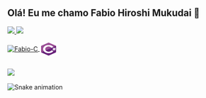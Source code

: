 ## Olá! Eu me chamo Fabio Hiroshi Mukudai  👋
<div align=>
  <a href="https://github.com/mukudaifabiohiroshi">
  <img height="180em" src="https://github-readme-stats.vercel.app/api?username=mukudaifabiohiroshi&show_icons=true&theme=dark&include_all_commits=true&count_private=true"/>
  <img height="180em" src="https://github-readme-stats.vercel.app/api/top-langs/?username=mukudaifabiohiroshi&layout=compact&langs_count=7&theme=dark"/>
</div>
<div style="display: inline_block"><br>
  <img align="center" alt="Fabio-C" height="30" width="40" src="https://cdn.jsdelivr.net/gh/devicons/devicon/icons/c/c-original.svg" />
  <img align="center" alt="Fabio-Csharp" height="30" width="40" src="https://raw.githubusercontent.com/devicons/devicon/master/icons/csharp/csharp-original.svg">
 </div>
 
##
<div> 
   <a href="https://www.linkedin.com/in/fabio-hiroshi-mukudai-2bb534ba/" target="_blank"><img src="https://img.shields.io/badge/-LinkedIn-%230077B5?style=for-the-badge&logo=linkedin&logoColor=white" target="_blank"></a> 
 
![Snake animation](https://github.com/mukudaifabiohiroshi/mukudaifabiohiroshi/blob/output/github-contribution-grid-snake.svg)
 
</div> 
